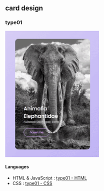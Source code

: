 ## card design

### type01

<img src="./gif/type01.gif" width="300">

#### Languages

- HTML & JavaScript : [type01 - HTML](./type01/index.html)
- CSS  : [type01 - CSS](./type01/style.css)

<br>

